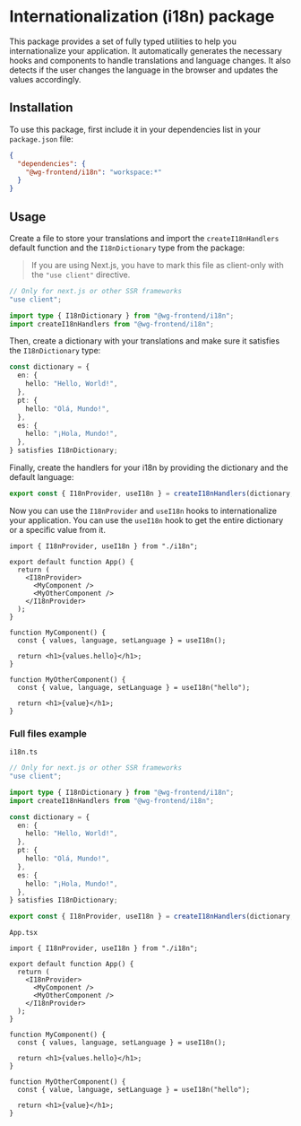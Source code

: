# Internationalization (i18n) package

This package provides a set of fully typed utilities to help you internationalize your application. It automatically generates the necessary hooks and components to handle translations and language changes. It also detects if the user changes the language in the browser and updates the values accordingly.

## Installation

To use this package, first include it in your dependencies list in your `package.json` file:

```json
{
  "dependencies": {
    "@wg-frontend/i18n": "workspace:*"
  }
}
```

## Usage

Create a file to store your translations and import the `createI18nHandlers` default function and the `I18nDictionary` type from the package:

> If you are using Next.js, you have to mark this file as client-only with the `"use client"` directive.

```typescript
// Only for next.js or other SSR frameworks
"use client";

import type { I18nDictionary } from "@wg-frontend/i18n";
import createI18nHandlers from "@wg-frontend/i18n";
```

Then, create a dictionary with your translations and make sure it satisfies the `I18nDictionary` type:

```typescript
const dictionary = {
  en: {
    hello: "Hello, World!",
  },
  pt: {
    hello: "Olá, Mundo!",
  },
  es: {
    hello: "¡Hola, Mundo!",
  },
} satisfies I18nDictionary;
```

Finally, create the handlers for your i18n by providing the dictionary and the default language:

```typescript
export const { I18nProvider, useI18n } = createI18nHandlers(dictionary, "en");
```

Now you can use the `I18nProvider` and `useI18n` hooks to internationalize your application. You can use the `useI18n` hook to get the entire dictionary or a specific value from it.

```tsx
import { I18nProvider, useI18n } from "./i18n";

export default function App() {
  return (
    <I18nProvider>
      <MyComponent />
      <MyOtherComponent />
    </I18nProvider>
  );
}

function MyComponent() {
  const { values, language, setLanguage } = useI18n();

  return <h1>{values.hello}</h1>;
}

function MyOtherComponent() {
  const { value, language, setLanguage } = useI18n("hello");

  return <h1>{value}</h1>;
}
```

### Full files example

`i18n.ts`

```typescript
// Only for next.js or other SSR frameworks
"use client";

import type { I18nDictionary } from "@wg-frontend/i18n";
import createI18nHandlers from "@wg-frontend/i18n";

const dictionary = {
  en: {
    hello: "Hello, World!",
  },
  pt: {
    hello: "Olá, Mundo!",
  },
  es: {
    hello: "¡Hola, Mundo!",
  },
} satisfies I18nDictionary;

export const { I18nProvider, useI18n } = createI18nHandlers(dictionary, "en");
```

`App.tsx`

```tsx
import { I18nProvider, useI18n } from "./i18n";

export default function App() {
  return (
    <I18nProvider>
      <MyComponent />
      <MyOtherComponent />
    </I18nProvider>
  );
}

function MyComponent() {
  const { values, language, setLanguage } = useI18n();

  return <h1>{values.hello}</h1>;
}

function MyOtherComponent() {
  const { value, language, setLanguage } = useI18n("hello");

  return <h1>{value}</h1>;
}
```
